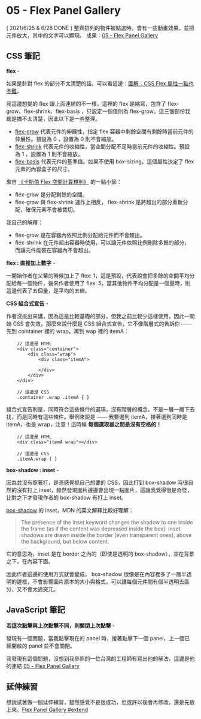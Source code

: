
# 05 - Flex Panel Gallery
( 2021/6/25 & 6/28 DONE ) 整齊排列的物件被點選時，會有一些動畫效果，並把元件放大，其中的文字可以顯現。
成果：[05 - Flex Panel Gallery](https://alice-nor.github.io/JavaScript30/05%20-%20Flex%20Panel%20Gallery/index.html) 

## CSS 筆記 ##

**flex** - 

如果是針對 flex 的部分不太清楚的話，可以看這邊：[圖解：CSS Flex 屬性一點也不難](https://wcc723.github.io/css/2017/07/21/css-flex/)。

我這邊想提的 flex 跟上面連結的不一樣，這裡的 flex 是縮寫，包含了 flex-grow、flex-shrink、flex-basis ，只設定一個值則為 flex-grow。這三個部份我總是搞不太清楚，因此以下是一些整理。

* [flex-grow](https://developer.mozilla.org/zh-CN/docs/Web/CSS/flex-grow) 代表元件的伸展性，指定 flex 容器中剩餘空間有剩餘時當前元件的伸展性。預設為 0 ，設置為 0 則不會縮放。
* [flex-shrink](https://developer.mozilla.org/en-US/docs/Web/CSS/flex-shrink) 代表元件的收縮性，當空間分配不足時當前元件的收縮性。預設為 1 ，設置為 1 則不會縮放。
* [flex-basis](https://developer.mozilla.org/zh-CN/docs/Web/CSS/flex-basis) 代表元件的基準值。如果不使用 box-sizing，這個屬性決定了 flex 元素的內容盒子的尺寸。

來自 [《卡斯伯 Flex 空間計算規則》](https://wcc723.github.io/css/2020/03/08/flex-size/) 的一點小節：
* flex-grow 是分配剩餘的空間。
* flex-grow 與 flex-shrink 運作上相反， flex-shrink 是將超出的部分重新分配，確保元素不會被裁切。

我自己的解釋：
* flex-grow 是在容器內依照比例分配給元件而不會超出。
* flex-shrink 在元件超出容器時使用，可以讓元件依照比例刪除多餘的部分，而讓元件能裝在容器內不會超出。

**flex : 直接加上數字** - 

一開始作者在父輩的時候加上了 flex: 1，這是預設，代表說會把多餘的空間平均分配給每一個物件，後來作者使用了 flex: 5，當其他物件平均分配是一個量時，則這邊代表了五個量，是平均的五倍。

**CSS 組合式宣告** - 

作者沒挑出來講，因為這是比較基礎的部分，但我之前比較少這樣使用，因此一開始 CSS 會失效。那麼來說什麼是 CSS 組合式宣告，它不像階層式的告訴你 —— 先到 cointainer 裡的 wrap，再到 wap 裡的 itemA： 

        // 這邊是 HTML
        <div class="container">
            <div class="wrap">
                <div class="itemA">
                    
                </div>
            </div>
        </div>

        // 這邊是 CSS
        .container .wrap .itemA { }

組合式宣告則是，同時符合這些條件的選項，沒有階層的概念，不是一層一層下去找，而是同時有這些條件。舉例來說是 —— 我要選到 itemA，接著選到同時是 itemA，也是 wrap，注意！這時候 **每個選取器之間是沒有空格的！**

        // 這邊是 HTML
        <div class="itemA wrap"></div>

        // 這邊是 CSS
        .itemA.wrap { }

**box-shadow : inset** - 

因為並沒有照著打，是憑感覺抓自己想要的 CSS，因此打到 box-shadow 時很自然的沒有打上 inset，赫然發現圖片邊邊會出現一點圖片，這讓我覺得很是奇怪，比對之下才發現作者的 box-shadow 有打上 inset。

[box-shadow](https://developer.mozilla.org/zh-TW/docs/Web/CSS/box-shadow) 的 inset，MDN 的英文解釋比較好理解：

> The presence of the inset keyword changes the shadow to one inside the frame (as if the content was depressed inside the box). Inset shadows are drawn inside the border (even transparent ones), above the background, but below content.

它的意思為，inset 是在 border 之內的（即使是透明的 box-shadow），並在背景之下，在內容下面。

因此作者這邊的使用方式就會變成， box-shadow 很像是在內容裡多了一層半透明的邊框，不會影響圖片原本的大小與格式，可以讓每個元件間有個半透明去區分，又不會太過突兀。

## JavaScript 筆記 ##

**若這次點擊與上次點擊不同，則關閉上次點擊** - 

發現有一個問題，當我點擊現在的 panel 時，接著點擊下一個 panel，上一個已經開啟的 panel 並不會關閉。

我發現有這個問題，沒想到我參照的一位台灣的工程師有寫出他的解法，這邊是他的連結 [05 - Flex Panel Gallery](https://github.com/guahsu/JavaScript30/tree/master/05_Flex-Panel-Gallery) 

## 延伸練習 ##

想說試著做一個延伸練習，雖然感覺不是很成功，但或許以後會再修改，還是先放上來。[Flex Panel Gallery #extend](https://alice-nor.github.io/JavaScript30/05%20-%20Flex%20Panel%20Gallery/M%E1%BB%B9ThoGuide.html)


